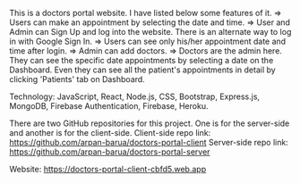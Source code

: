 This is a doctors portal website. I have listed below some features of it.
=> Users can make an appointment by selecting the date and time.
=> User and Admin can Sign Up and log into the website. There is an alternate way to log in with Google Sign In.
=> Users can see only his/her appointment date and time after login.
=> Admin can add doctors.
=> Doctors are the admin here. They can see the specific date appointments by selecting a date on the Dashboard. Even they can see all the patient's appointments in detail by clicking 'Patients' tab on Dashboard.

Technology: JavaScript, React, Node.js, CSS, Bootstrap, Express.js, MongoDB, Firebase Authentication, Firebase, Heroku.

There are two GitHub repositories for this project. One is for the server-side and another is for the client-side.
Client-side repo link: https://github.com/arpan-barua/doctors-portal-client
Server-side repo link: https://github.com/arpan-barua/doctors-portal-server

Website: https://doctors-portal-client-cbfd5.web.app